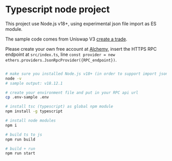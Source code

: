 # Typescript node project

This project use Node.js v18+, using experimental json file import as ES module.

The sample code comes from Uniswap V3 [create a trade](https://docs.uniswap.org/sdk/v3/guides/creating-a-trade).

Please create your own free account at [Alchemy](https://www.alchemy.com/), insert the HTTPS RPC endpoint at `src/index.ts`, line `const provider = new ethers.providers.JsonRpcProvider({RPC_endpoint})`.

```bash

# make sure you installed Node.js v18+ (in order to support import json file as ES6 module)
node -v
# sample output: v18.12.1

# create your environment file and put in your RPC api url
cp .env-sample .env

# install tsc (typescript) as global npm module
npm install -g typescript

# install node modules
npm i

# build ts to js
npm run build

# build + run
npm run start

```
